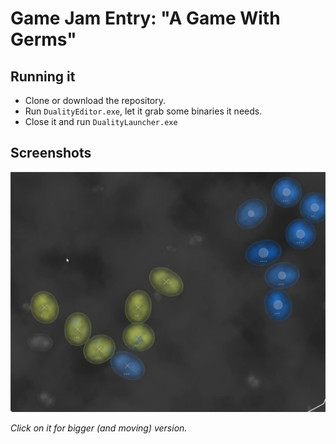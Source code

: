 # Game Jam Entry: "A Game With Germs"

## Running it

- Clone or download the repository.
- Run `DualityEditor.exe`, let it grab some binaries it needs.
- Close it and run `DualityLauncher.exe`

## Screenshots

[![](Screenshot.png)](https://gfycat.com/FocusedNauticalChital)

_Click on it for bigger (and moving) version._
